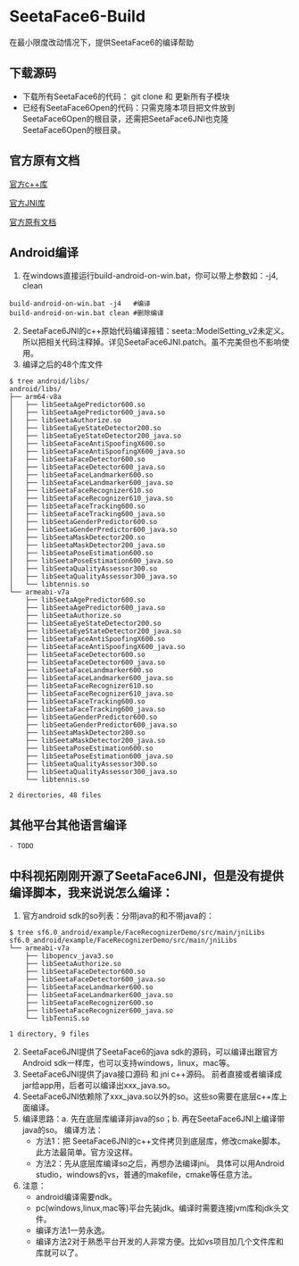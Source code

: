 # SeetaFace6-Build
在最小限度改动情况下，提供SeetaFace6的编译帮助


## 下载源码
- 下载所有SeetaFace6的代码：  git clone 和 更新所有子模块
- 已经有SeetaFace6Open的代码：只需克隆本项目把文件放到SeetaFace6Open的根目录，还需把SeetaFace6JNI也克隆SeetaFace6Open的根目录。


## 官方原有文档
[官方c++库](https://github.com/SeetaFace6Open/index)

[官方JNI库](https://github.com/SeetaFace6Open/SeetaFace6JNI)

[官方原有文档](https://github.com/SeetaFace6Open/index/blob/master/README.md)

## Android编译
1. 在windows直接运行build-android-on-win.bat，你可以带上参数如：-j4, clean
```
build-android-on-win.bat -j4   #编译
build-android-on-win.bat clean #删除编译
```

2. SeetaFace6JNI的c++原始代码编译报错：seeta::ModelSetting_v2未定义。所以把相关代码注释掉。详见SeetaFace6JNI.patch。虽不完美但也不影响使用。
3. 编译之后的48个库文件

```
$ tree android/libs/
android/libs/
├── arm64-v8a
│   ├── libSeetaAgePredictor600.so
│   ├── libSeetaAgePredictor600_java.so
│   ├── libSeetaAuthorize.so
│   ├── libSeetaEyeStateDetector200.so
│   ├── libSeetaEyeStateDetector200_java.so
│   ├── libSeetaFaceAntiSpoofingX600.so
│   ├── libSeetaFaceAntiSpoofingX600_java.so
│   ├── libSeetaFaceDetector600.so
│   ├── libSeetaFaceDetector600_java.so
│   ├── libSeetaFaceLandmarker600.so
│   ├── libSeetaFaceLandmarker600_java.so
│   ├── libSeetaFaceRecognizer610.so
│   ├── libSeetaFaceRecognizer610_java.so
│   ├── libSeetaFaceTracking600.so
│   ├── libSeetaFaceTracking600_java.so
│   ├── libSeetaGenderPredictor600.so
│   ├── libSeetaGenderPredictor600_java.so
│   ├── libSeetaMaskDetector200.so
│   ├── libSeetaMaskDetector200_java.so
│   ├── libSeetaPoseEstimation600.so
│   ├── libSeetaPoseEstimation600_java.so
│   ├── libSeetaQualityAssessor300.so
│   ├── libSeetaQualityAssessor300_java.so
│   └── libtennis.so
└── armeabi-v7a
    ├── libSeetaAgePredictor600.so
    ├── libSeetaAgePredictor600_java.so
    ├── libSeetaAuthorize.so
    ├── libSeetaEyeStateDetector200.so
    ├── libSeetaEyeStateDetector200_java.so
    ├── libSeetaFaceAntiSpoofingX600.so
    ├── libSeetaFaceAntiSpoofingX600_java.so
    ├── libSeetaFaceDetector600.so
    ├── libSeetaFaceDetector600_java.so
    ├── libSeetaFaceLandmarker600.so
    ├── libSeetaFaceLandmarker600_java.so
    ├── libSeetaFaceRecognizer610.so
    ├── libSeetaFaceRecognizer610_java.so
    ├── libSeetaFaceTracking600.so
    ├── libSeetaFaceTracking600_java.so
    ├── libSeetaGenderPredictor600.so
    ├── libSeetaGenderPredictor600_java.so
    ├── libSeetaMaskDetector200.so
    ├── libSeetaMaskDetector200_java.so
    ├── libSeetaPoseEstimation600.so
    ├── libSeetaPoseEstimation600_java.so
    ├── libSeetaQualityAssessor300.so
    ├── libSeetaQualityAssessor300_java.so
    └── libtennis.so

2 directories, 48 files
```

## 其他平台其他语言编译
    - TODO

## 中科视拓刚刚开源了SeetaFace6JNI，但是没有提供编译脚本，我来说说怎么编译：
1. 官方android sdk的so列表：分带java的和不带java的：

```
$ tree sf6.0_android/example/FaceRecognizerDemo/src/main/jniLibs
sf6.0_android/example/FaceRecognizerDemo/src/main/jniLibs
└── armeabi-v7a
    ├── libopencv_java3.so
    ├── libSeetaAuthorize.so
    ├── libSeetaFaceDetector600.so
    ├── libSeetaFaceDetector600_java.so
    ├── libSeetaFaceLandmarker600.so
    ├── libSeetaFaceLandmarker600_java.so
    ├── libSeetaFaceRecognizer600.so
    ├── libSeetaFaceRecognizer600_java.so
    └── libTenniS.so

1 directory, 9 files
```

2. SeetaFace6JNI提供了SeetaFace6的java sdk的源码，可以编译出跟官方Android sdk一样库，也可以支持windows，linux，mac等。
3. SeetaFace6JNI提供了java接口源码 和 jni c++源码。 前者直接或者编译成jar给app用，后者可以编译出xxx_java.so。
4. SeetaFace6JNI依赖除了xxx_java.so以外的so。这些so需要在底层c++库上面编译。
5. 编译思路：a. 先在底层库编译非java的so；b. 再在SeetaFace6JNI上编译带java的so。
编译方法：
    - 方法1：把 SeetaFace6JNI的c++文件拷贝到底层库，修改cmake脚本。 此方法最简单。官方没这样。
    - 方法2：先从底层库编译so之后，再想办法编译jni。 具体可以用Android studio，windows的vs，普通的makefile，cmake等任意方法。
6. 注意：
    - android编译需要ndk。
    - pc(windows,linux,mac等)平台先装jdk。编译时需要连接jvm库和jdk头文件。
    - 编译方法1一劳永逸。
    - 编译方法2对于熟悉平台开发的人非常方便。比如vs项目加几个文件库和库就可以了。
